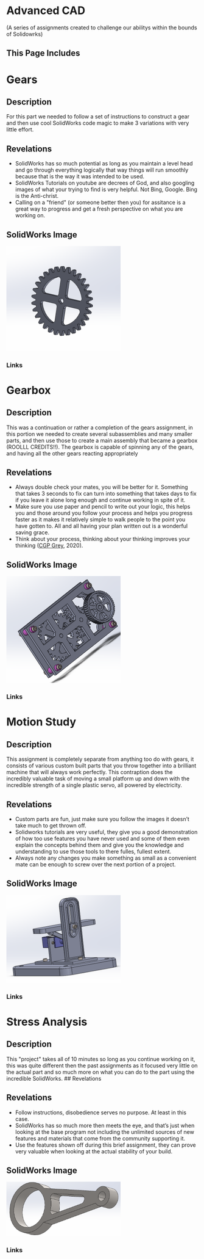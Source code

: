 # Advanced CAD
(A series of assignments created to challenge our abilitys within the bounds of Solidowrks)
## This Page Includes

# Gears

## Description
For this part we needed to follow a set of instructions to construct a gear and then use cool SolidWorks code magic to make 3 variations with very little effort. 

## Revelations

* SolidWorks has so much potential as long as you maintain a level head and go through everything logically that way things will run smoothly because that is the way it was intended to be used.
* SolidWorks Tutorials on youtube are decrees of God, and also googling images of what your trying to find is very helpful. Not Bing, Google. Bing is the Anti-christ. 
* Calling on a "friend" (or someone better then you) for assitance is a great way to progress and get a fresh perspective on what you are working on. 

## SolidWorks Image
<img src="CAD Screenshots/root gear image.PNG" width=300px>

### Links

# Gearbox

## Description
This was a continuation or rather a completion of the gears assignment, in this portion we needed to create several subassemblies and many smaller parts, and then use those to create a main assembly that became a gearbox (ROOLLL CREDITS!!). The gearbox is capable of spinning any of the gears, and having all the other gears reacting appropriately     

## Revelations

* Always double check your mates, you will be better for it. Something that takes 3 seconds to fix can turn into something that takes days to fix if you leave it alone long enough and continue working in spite of it.
* Make sure you use paper and pencil to write out your logic, this helps you and those around you follow your process and helps you progress faster as it makes it relatively simple to walk people to the point you have gotten to. All and all having your plan written out is a wonderful saving grace.
* Think about your process, thinking about your thinking improves your thinking ([CGP Grey](https://www.youtube.com/watch?v=NVGuFdX5guE), 2020). 

## SolidWorks Image
<img src="CAD Screenshots/gearbox capture.PNG" width=300px>

### Links

# Motion Study

## Description
This assignment is completely separate from anything too do with gears, it consists of various custom built parts that you throw together into a brilliant machine that will always work perfectly. This contraption does the incredibly valuable task of moving a small platform up and down with the incredible strength of a single plastic servo, all powered by electricity. 

## Revelations
* Custom parts are fun, just make sure you follow the images it doesn’t take much to get thrown off.
* Solidworks tutorials are very useful, they give you a good demonstration of how too use features you have never used and some of them even explain the concepts behind them and give you the knowledge and understanding to use those tools to there fulles, fullest extent.  
* Always note any changes you make something as small as a convenient mate can be enough to screw over the next portion of a project.

## SolidWorks Image

<img src="CAD Screenshots/Motion study capture.PNG" width=300px>

### Links

# Stress Analysis

## Description
This "project" takes all of 10 minutes so long as you continue working on it, this was quite different then the past assignments as it focused very little on the actual part and so much more on what you can do to the part using the incredible SolidWorks. ## Revelations

## Revelations
* Follow instructions, disobedience serves no purpose. At least in this case. 
* SolidWorks has so much more then meets the eye, and that’s just when looking at the base program not including the unlimited sources of new features and materials that come from the community supporting it. 
* Use the features shown off during this brief assignment, they can prove very valuable when looking at the actual stability of your build.

## SolidWorks Image
<img src="CAD Screenshots/stress analysis capture.PNG" width=300px>

### Links
